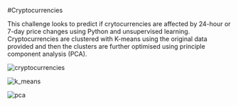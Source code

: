 #Cryptocurrencies 

This challenge looks to predict if crytocurrencies are affected by 24-hour or 7-day price changes using Python and unsupervised learning. Cryptocurrencies are clustered with K-means using the original data provided and then the clusters are further optimised using principle component analysis (PCA).

![cryptocurrencies](https://user-images.githubusercontent.com/114575703/225756801-34191ff9-9daf-4d3c-8f39-b2457ae958aa.png)

![k_means](https://user-images.githubusercontent.com/114575703/225756975-90ad8e41-3006-4636-b06e-bfa6122eed8b.png)

![pca](https://user-images.githubusercontent.com/114575703/225757081-b892f4c0-c170-4839-88b3-65720302df1e.png)


